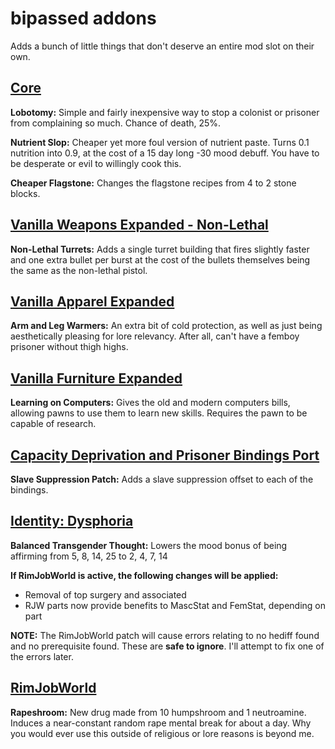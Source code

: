 # bipassed addons
 Adds a bunch of little things that don't deserve an entire mod slot on their own.

## [Core](https://store.steampowered.com/app/294100/RimWorld/)

**Lobotomy:** Simple and fairly inexpensive way to stop a colonist or prisoner from complaining so much. Chance of death, 25%.

**Nutrient Slop:** Cheaper yet more foul version of nutrient paste. Turns 0.1 nutrition into 0.9, at the cost of a 15 day long -30 mood debuff. You have to be desperate or evil to willingly cook this.

**Cheaper Flagstone:** Changes the flagstone recipes from 4 to 2 stone blocks.

## [Vanilla Weapons Expanded - Non-Lethal](https://steamcommunity.com/sharedfiles/filedetails/?id=2454918354)
 
 **Non-Lethal Turrets:** Adds a single turret building that fires slightly faster and one extra bullet per burst at the cost of the bullets themselves being the same as the non-lethal pistol.

## [Vanilla Apparel Expanded](https://steamcommunity.com/sharedfiles/filedetails/?id=1814987817)

 **Arm and Leg Warmers:** An extra bit of cold protection, as well as just being aesthetically pleasing for lore relevancy. After all, can't have a femboy prisoner without thigh highs.

## [Vanilla Furniture Expanded](https://steamcommunity.com/sharedfiles/filedetails/?id=1718190143)

**Learning on Computers:** Gives the old and modern computers bills, allowing pawns to use them to learn new skills. Requires the pawn to be capable of research.

## [Capacity Deprivation and Prisoner Bindings Port](https://steamcommunity.com/sharedfiles/filedetails/?id=2884504605)

**Slave Suppression Patch:** Adds a slave suppression offset to each of the bindings.

## [Identity: Dysphoria](https://steamcommunity.com/sharedfiles/filedetails/?id=2749597658)

**Balanced Transgender Thought:** Lowers the mood bonus of being affirming from 5, 8, 14, 25 to 2, 4, 7, 14

**If RimJobWorld is active, the following changes will be applied:**
- Removal of top surgery and associated
- RJW parts now provide benefits to MascStat and FemStat, depending on part

**NOTE:** The RimJobWorld patch will cause errors relating to no hediff found and no prerequisite found. These are **safe to ignore**. I'll attempt to fix one of the errors later.

## [RimJobWorld](https://www.loverslab.com/files/file/7257-rimjobworld/)

**Rapeshroom:** New drug made from 10 humpshroom and 1 neutroamine. Induces a near-constant random rape mental break for about a day. Why you would ever use this outside of religious or lore reasons is beyond me.
